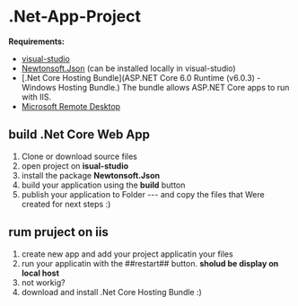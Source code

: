 # .Net-App-Project

**Requirements:**

* [visual-studio](https://visualstudio.microsoft.com/vs/mac/) 
* [Newtonsoft.Json](https://www.newtonsoft.com/json) (can be installed locally in visual-studio)
* [.Net Core Hosting Bundle](ASP.NET Core 6.0 Runtime (v6.0.3) - Windows Hosting Bundle.) The bundle allows ASP.NET Core apps to run with IIS.
* [Microsoft Remote Desktop](https://apps.apple.com/us/app/microsoft-remote-desktop/id1295203466?mt=12) 

## build .Net Core Web App

1. Clone or download source files
1. open project on **isual-studio**
1. install the package **Newtonsoft.Json**
1. build your application using the **build** button
1. publish your application to Folder --- and copy the files that Were created
 for next steps :)

## rum pruject on iis 

1. create new app and add your project applicatin your files 
1. run your applicatin with the ##restart## button. **sholud be display on local host**
1. not workig?
1. download and install .Net Core Hosting Bundle
 :)
